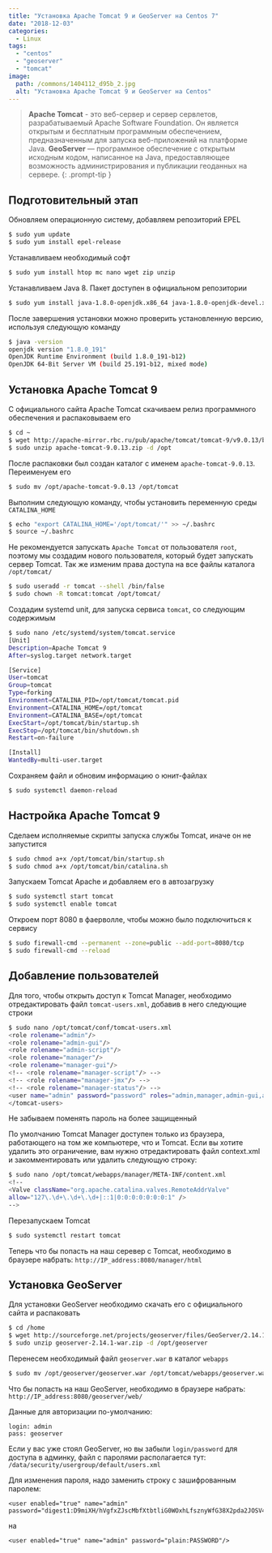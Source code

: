 ```yaml
---
title: "Установка Apache Tomcat 9 и GeoServer на Сentos 7"
date: "2018-12-03"
categories: 
  - Linux
tags: 
  - "centos"
  - "geoserver"
  - "tomcat"
image:
  path: /commons/1404112_d95b_2.jpg
  alt: "Установка Apache Tomcat 9 и GeoServer на Сentos"
---
```


> **Apache Tomcat** - это веб-сервер и сервер сервлетов, разрабатываемый Apache Software Foundation. Он является открытым и бесплатным программным обеспечением, предназначенным для запуска веб-приложений на платформе Java.
> **GeoServer** — программное обеспечение с открытым исходным кодом, написанное на Java, предоставляющее возможность администрирования и публикации геоданных на сервере.
{: .prompt-tip }

## Подготовительный этап

Обновляем операционную систему, добавляем репозиторий EPEL

```sh
$ sudo yum update
$ sudo yum install epel-release
```

Устанавливаем необходимый софт

```sh
$ sudo yum install htop mc nano wget zip unzip
```

Устанавливаем Java 8. Пакет доступен в официальном репозитории

```sh
$ sudo yum install java-1.8.0-openjdk.x86_64 java-1.8.0-openjdk-devel.x86_64
```

После завершения установки можно проверить установленную версию, используя следующую команду

```sh
$ java -version
openjdk version "1.8.0_191"
OpenJDK Runtime Environment (build 1.8.0_191-b12)
OpenJDK 64-Bit Server VM (build 25.191-b12, mixed mode)
```

## Установка Apache Tomcat 9

С официального сайта Apache Tomcat скачиваем релиз программного обеспечения и распаковываем его

```sh
$ cd ~
$ wget http://apache-mirror.rbc.ru/pub/apache/tomcat/tomcat-9/v9.0.13/bin/apache-tomcat-9.0.13.zip
$ sudo unzip apache-tomcat-9.0.13.zip -d /opt
```

После распаковки был создан каталог с именем `apache-tomcat-9.0.13`. Переименуем его

```sh
$ sudo mv /opt/apache-tomcat-9.0.13 /opt/tomcat
```

Выполним следующую команду, чтобы установить переменную среды `CATALINA_HOME`

```sh
$ echo "export CATALINA_HOME='/opt/tomcat/'" >> ~/.bashrc
$ source ~/.bashrc
```

Не рекомендуется запускать `Apache Tomcat` от пользователя `root`, поэтому мы создадим нового пользователя, который будет запускать сервер Tomcat. Так же изменим права доступа на все файлы каталога `/opt/tomcat/`

```sh
$ sudo useradd -r tomcat --shell /bin/false
$ sudo chown -R tomcat:tomcat /opt/tomcat/
```

Создадим systemd unit, для запуска сервиса `tomcat`, со следующим содержимым

```sh
$ sudo nano /etc/systemd/system/tomcat.service
[Unit]
Description=Apache Tomcat 9
After=syslog.target network.target

[Service]
User=tomcat
Group=tomcat
Type=forking
Environment=CATALINA_PID=/opt/tomcat/tomcat.pid
Environment=CATALINA_HOME=/opt/tomcat
Environment=CATALINA_BASE=/opt/tomcat
ExecStart=/opt/tomcat/bin/startup.sh
ExecStop=/opt/tomcat/bin/shutdown.sh
Restart=on-failure

[Install] 
WantedBy=multi-user.target
```

Сохраняем файл и обновим информацию о юнит-файлах

```sh
$ sudo systemctl daemon-reload
```

## Настройка Apache Tomcat 9

Сделаем исполняемые скрипты запуска службы Tomcat, иначе он не запустится

```sh
$ sudo chmod a+x /opt/tomcat/bin/startup.sh
$ sudo chmod a+x /opt/tomcat/bin/catalina.sh
```

Запускаем Tomcat Apache и добавляем его в автозагрузку

```sh
$ sudo systemctl start tomcat
$ sudo systemctl enable tomcat
```

Откроем порт 8080 в фаерволле, чтобы можно было подключиться к сервису

```sh
$ sudo firewall-cmd --permanent --zone=public --add-port=8080/tcp
$ sudo firewall-cmd --reload
```

## Добавление пользователей

Для того, чтобы открыть доступ к Tomcat Manager, необходимо отредактировать файл `tomcat-users.xml`, добавив в него следующие строки

```sh
$ sudo nano /opt/tomcat/conf/tomcat-users.xml
<role rolename="admin"/>
<role rolename="admin-gui"/> 
<role rolename="admin-script"/>
<role rolename="manager"/>
<role rolename="manager-gui"/>
<!-- <role rolename="manager-script"/> -->
<!-- <role rolename="manager-jmx"/> -->
<!-- <role rolename="manager-status"/> -->
<user name="admin" password="password" roles="admin,manager,admin-gui,admin-script,manager-gui,manager-script,manager-jmx,manager-status" />
</tomcat-users>
```

Не забываем поменять пароль на более защищенный

По умолчанию Tomcat Manager доступен только из браузера, работающего на том же компьютере, что и Tomcat. Если вы хотите удалить это ограничение, вам нужно отредактировать файл context.xml и закомментировать или удалить следующую строку:

```sh
$ sudo nano /opt/tomcat/webapps/manager/META-INF/content.xml
<!--
<Valve className="org.apache.catalina.valves.RemoteAddrValve"
allow="127\.\d+\.\d+\.\d+|::1|0:0:0:0:0:0:0:1" />
-->
```

Перезапускаем Tomcat

```sh
$ sudo systemctl restart tomcat
```

Теперь что бы попасть на наш серевер с Tomcat, необходимо в браузере набрать: `http://IP_address:8080/manager/html`

## Установка GeoServer

Для установки GeoServer необходимо скачать его с официального сайта и распаковать

```sh
$ cd /home
$ wget http://sourceforge.net/projects/geoserver/files/GeoServer/2.14.1/geoserver-2.14.1-war.zip
$ sudo unzip geoserver-2.14.1-war.zip -d /opt/geoserver
```

Перенесем необходимый файл `geoserver.war` в каталог `webapps`

```sh
$ sudo mv /opt/geoserver/geoserver.war /opt/tomcat/webapps/geoserver.war
```

Что бы попасть на наш GeoServer, необходимо в браузере набрать:  
`http://IP_address:8080/geoserver/web/`

Данные для авторизации по-умолчанию:

```
login: admin
pass: geoserver
```

Если у вас уже стоял GeoServer, но вы забыли `login/password` для доступа в админку, файл с паролями располагается тут:  
`/data/security/usergroup/default/users.xml`

Для изменения пароля, надо заменить строку с зашифрованным паролем:

```
<user enabled="true" name="admin"
password="digest1:D9miXH/hVgfxZJscMbfXtbtliG0WOxhLfsznyWfG38X2pda2JOSV4POi55PQI4tw"/>
```

на

```
<user enabled="true" name="admin" password="plain:PASSWORD"/>
```
